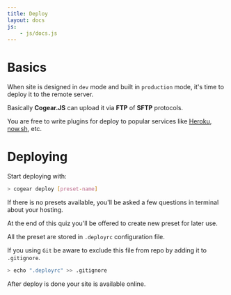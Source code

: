 ```yaml
---
title: Deploy
layout: docs
js:
	- js/docs.js
---
```

# Basics

When site is designed in `dev` mode and built in `production` mode, it's time to deploy it to the remote server.

Basically **Cogear.JS** can upload it via **FTP** of **SFTP** protocols.

You are free to write plugins for deploy to popular services like [Heroku](https://www.heroku.com), [now.sh](https://now.sh), etc.

# Deploying

Start deploying with:
```bash
> cogear deploy [preset-name]
```

If there is no presets available, you'll be asked a few questions in terminal about your hosting.

At the end of this quiz you'll be offered to create new preset for later use.

All the preset are stored in `.deployrc` configuration file.

If you using `Git` be aware to exclude this file from repo by adding it to `.gitignore`.

```bash
> echo ".deployrc" >> .gitignore
```

After deploy is done your site is available online.